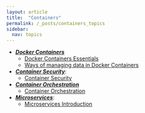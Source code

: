 ```yaml
---
layout: article
title:  "Containers"
permalink: /_posts/containers_topics
sidebar:
  nav: topics
---
```


- __*<u>Docker Containers</u>*__
  - [Docker Containers Essentials](/_post/devops/containers/docker-container-essentials)
  - [Ways of managing data in Docker Containers](/_post/devops/containers/docker-container-storage-volumes)
- __*<u>Container Security</u>*__:
  - [Container Security](/_posts/containers/container_security)
- __*<u>Container Orchestration</u>*__
  - [Container Orchestration](/_posts/containers/container_orchestration)
- __*<u>Microservices</u>*__:
  - [Microservices Introduction](/_posts/system_design_architecture/microservices)

